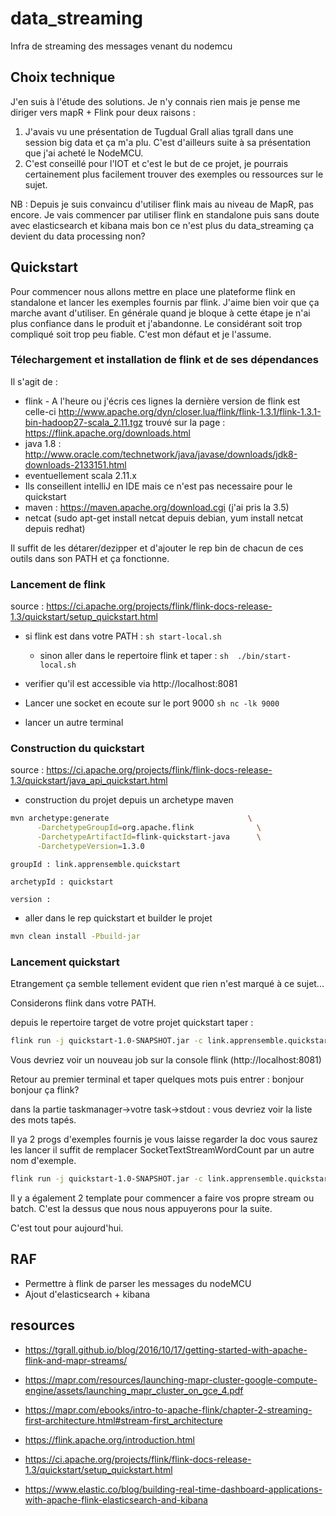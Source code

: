 # data_streaming
Infra de streaming des messages venant du nodemcu

## Choix technique

J'en suis à l'étude des solutions. Je n'y connais rien mais je pense me diriger vers mapR + Flink pour deux raisons :
1. J'avais vu une présentation de Tugdual Grall alias tgrall dans une session big data et ça m'a plu. C'est d'ailleurs suite à sa présentation que j'ai acheté le NodeMCU.
1. C'est conseillé pour l'IOT et c'est le but de ce projet, je pourrais certainement plus facilement trouver des exemples ou ressources sur le sujet.

NB : Depuis je suis convaincu d'utiliser flink mais au niveau de MapR, pas encore. Je vais commencer par utiliser flink en standalone puis sans doute avec elasticsearch et kibana mais bon ce n'est plus du data_streaming ça devient du data processing non?

## Quickstart

Pour commencer nous allons mettre en place une plateforme flink en standalone et lancer les exemples fournis par flink. J'aime bien voir que ça marche avant d'utiliser. En générale quand je bloque à cette étape je n'ai plus confiance dans le produit et j'abandonne. Le considérant soit trop compliqué soit trop peu fiable. C'est mon défaut et je l'assume. 

### Télechargement et installation de flink et de ses dépendances

Il s'agit de :

* flink - 
A l'heure ou j'écris ces lignes la dernière version de flink est celle-ci http://www.apache.org/dyn/closer.lua/flink/flink-1.3.1/flink-1.3.1-bin-hadoop27-scala_2.11.tgz trouvé sur la page : https://flink.apache.org/downloads.html
* java 1.8 : http://www.oracle.com/technetwork/java/javase/downloads/jdk8-downloads-2133151.html
* eventuellement scala 2.11.x
* Ils conseillent intelliJ en IDE mais ce n'est pas necessaire pour le quickstart
* maven : https://maven.apache.org/download.cgi (j'ai pris la 3.5)
* netcat (sudo apt-get install netcat depuis debian, yum install netcat depuis redhat)

Il suffit de les détarer/dezipper et d'ajouter le rep bin de chacun de ces outils dans son PATH et ça fonctionne.

### Lancement de flink

source : https://ci.apache.org/projects/flink/flink-docs-release-1.3/quickstart/setup_quickstart.html

* si flink est dans votre PATH : ````sh start-local.sh ````
  * sinon aller dans le repertoire flink et taper : ````sh  ./bin/start-local.sh ````

* verifier qu'il est accessible via http://localhost:8081

* Lancer une socket en ecoute sur le port 9000 ```sh nc -lk 9000```

* lancer un autre terminal


### Construction du quickstart

source : https://ci.apache.org/projects/flink/flink-docs-release-1.3/quickstart/java_api_quickstart.html

* construction du projet depuis un archetype maven

```sh
mvn archetype:generate                               \
      -DarchetypeGroupId=org.apache.flink              \
      -DarchetypeArtifactId=flink-quickstart-java      \
      -DarchetypeVersion=1.3.0

```

    groupId : link.apprensemble.quickstart

    archetypId : quickstart

    version : 

* aller dans le rep quickstart et builder le projet

```sh
mvn clean install -Pbuild-jar
```

### Lancement quickstart

Etrangement ça semble tellement evident que rien n'est marqué à ce sujet...

Considerons flink dans votre PATH.

depuis le repertoire target de votre projet quickstart taper :

```sh
flink run -j quickstart-1.0-SNAPSHOT.jar -c link.apprensemble.quickstart.SocketTextStreamWordCount localhost 9000
```

Vous devriez voir un nouveau job sur la console flink (http://localhost:8081)

Retour au premier terminal et taper quelques mots puis entrer : bonjour bonjour ça flink?

dans la partie taskmanager->votre task->stdout : vous devriez voir la liste des mots tapés.

Il ya 2 progs d'exemples fournis je vous laisse regarder la doc vous saurez les lancer il suffit de remplacer SocketTextStreamWordCount par un autre nom d'exemple.

```sh
flink run -j quickstart-1.0-SNAPSHOT.jar -c link.apprensemble.quickstart.WordCount
```

Il y a également 2 template pour commencer a faire vos propre stream ou batch. C'est la dessus que nous nous appuyerons pour la suite.

C'est tout pour aujourd'hui.


## RAF

* Permettre à flink de parser les messages du nodeMCU
* Ajout d'elasticsearch + kibana

## resources

* https://tgrall.github.io/blog/2016/10/17/getting-started-with-apache-flink-and-mapr-streams/

* https://mapr.com/resources/launching-mapr-cluster-google-compute-engine/assets/launching_mapr_cluster_on_gce_4.pdf

* https://mapr.com/ebooks/intro-to-apache-flink/chapter-2-streaming-first-architecture.html#stream-first_architecture

* https://flink.apache.org/introduction.html

* https://ci.apache.org/projects/flink/flink-docs-release-1.3/quickstart/setup_quickstart.html

* https://www.elastic.co/blog/building-real-time-dashboard-applications-with-apache-flink-elasticsearch-and-kibana
